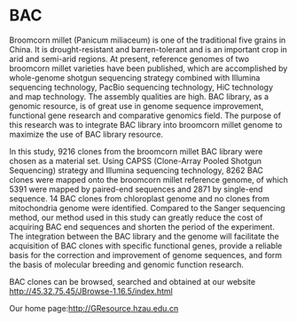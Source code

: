 # BAC

Broomcorn millet (Panicum miliaceum) is one of the traditional five grains in China. It is drought-resistant and barren-tolerant and is an important crop in arid and semi-arid regions. At present, reference genomes of two broomcorn millet varieties have been published, which are accomplished by whole-genome shotgun sequencing strategy combined with Illumina sequencing technology, PacBio sequencing technology, HiC technology and map technology. The assembly qualities are high. BAC library, as a genomic resource, is of great use in genome sequence improvement, functional gene research and comparative genomics field. The purpose of this research was to integrate BAC library into broomcorn millet genome to maximize the use of BAC library resource.

In this study, 9216 clones from the broomcorn millet BAC library were chosen as a material set. Using CAPSS (Clone-Array Pooled Shotgun Sequencing) strategy and Illumina sequencing technology, 8262 BAC clones were mapped onto the broomcorn millet reference genome, of which 5391 were mapped by paired-end sequences and 2871 by single-end sequence. 14 BAC clones from chloroplast genome and no clones from mitochondria genome were identified. Compared to the Sanger sequencing method, our method used in this study can greatly reduce the cost of acquiring BAC end sequences and shorten the period of the experiment. The integration between the BAC library and the genome will facilitate the acquisition of BAC clones with specific functional genes, provide a reliable basis for the correction and improvement of genome sequences, and form the basis of molecular breeding and genomic function research.

BAC clones can be browsed, searched and obtained at our website
http://45.32.75.45/JBrowse-1.16.5/index.html

Our home page:http://GResource.hzau.edu.cn
